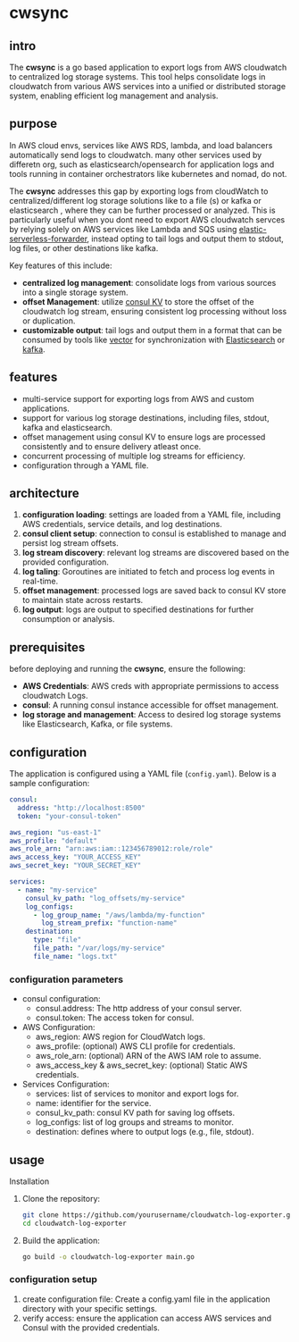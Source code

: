 # cwsync

## intro

The **cwsync** is a go based application to export logs from AWS cloudwatch to centralized log storage systems. This tool helps consolidate logs in cloudwatch from various AWS services into a unified or distributed storage system, enabling efficient log management and analysis.

## purpose

In AWS cloud envs, services like AWS RDS, lambda, and load balancers automatically send logs to cloudwatch.  many other services used by differetn org, such as elasticsearch/opensearch for application logs and tools running in container orchestrators like kubernetes and nomad, do not.

The **cwsync** addresses this gap by exporting logs from cloudWatch to centralized/different log storage solutions like to a file (s) or kafka or elasticsearch , where they can be further processed or analyzed. This is particularly useful when you dont need to export AWS cloudwatch servces by relying solely on AWS services like Lambda and SQS using [elastic-serverless-forwarder](https://github.com/elastic/elastic-serverless-forwarder), instead opting to tail logs and output them to stdout, log files, or other destinations like kafka.

Key features of this include:

- **centralized log management**: consolidate logs from various sources into a single storage system.
- **offset Management**: utilize [consul KV](https://developer.hashicorp.com/consul/docs/dynamic-app-config/kv) to store the offset of the cloudwatch log stream, ensuring consistent log processing without loss or duplication.
- **customizable output**: tail logs and output them in a format that can be consumed by tools like [vector](https://vector.dev) for synchronization with [Elasticsearch](https://www.elastic.co/elasticsearch) or [kafka](https://kafka.apache.org/documentation/).

## features

- multi-service support for exporting logs from AWS and custom applications.
- support for various log storage destinations, including files, stdout, kafka and elasticsearch.
- offset management using consul KV to ensure logs are processed consistently and to ensure delivery atleast once.
- concurrent processing of multiple log streams for efficiency.
- configuration through a YAML file.

## architecture


1. **configuration loading**: settings are loaded from a YAML file, including AWS credentials, service details, and log destinations.
2. **consul client setup**: connection to consul is established to manage and persist log stream offsets.
3. **log stream discovery**: relevant log streams are discovered based on the provided configuration.
4. **log taling**: Goroutines are initiated to fetch and process log events in real-time.
5. **offset management**: processed logs are saved back to consul KV store to maintain state across restarts.
6. **log output**: logs are output to specified destinations for further consumption or analysis.

## prerequisites

before deploying and running the **cwsync**, ensure the following:

- **AWS Credentials**: AWS creds with appropriate permissions to access cloudwatch Logs.
- **consul**: A running consul instance accessible for offset management.
- **log storage and management**: Access to desired log storage systems like Elasticsearch, Kafka, or file systems.

## configuration

The application is configured using a YAML file (`config.yaml`). Below is a sample configuration:

```yaml
consul:
  address: "http://localhost:8500"
  token: "your-consul-token"

aws_region: "us-east-1"
aws_profile: "default"
aws_role_arn: "arn:aws:iam::123456789012:role/role"
aws_access_key: "YOUR_ACCESS_KEY"
aws_secret_key: "YOUR_SECRET_KEY"

services:
  - name: "my-service"
    consul_kv_path: "log_offsets/my-service"
    log_configs:
      - log_group_name: "/aws/lambda/my-function"
        log_stream_prefix: "function-name"
    destination:
      type: "file"
      file_path: "/var/logs/my-service"
      file_name: "logs.txt"
```
### configuration parameters
- consul configuration:
  - consul.address: The http address of your consul server.
  - consul.token: The access token for consul.
- AWS Configuration:
  - aws_region: AWS region for CloudWatch logs.
  - aws_profile: (optional) AWS CLI profile for credentials.
  - aws_role_arn: (optional) ARN of the AWS IAM role to assume.
  - aws_access_key & aws_secret_key: (optional) Static AWS credentials.
- Services Configuration:
  - services: list of services to monitor and export logs for.
  - name: identifier for the service.
  - consul_kv_path: consul KV path for saving log offsets.
  - log_configs: list of log groups and streams to monitor.
  - destination: defines where to output logs (e.g., file, stdout).


## usage

Installation

1. Clone the repository:
   ```bash
   git clone https://github.com/yourusername/cloudwatch-log-exporter.git
   cd cloudwatch-log-exporter
   ```

2. Build the application:
   ```bash
   go build -o cloudwatch-log-exporter main.go
   ```

### configuration setup
1. create configuration file:
    Create a config.yaml file in the application directory with your specific settings.
2. verify access:
    ensure the application can access AWS services and Consul with the provided credentials.

